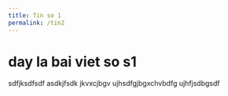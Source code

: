 ```yaml
---
title: Tin so 1
permalink: /tin2
---
```



# day la bai viet so s1
sdfjksdfsdf
asdkjfsdk
jkvxcjbgv
ujhsdfgjbgxchvbdfg
ujhfjsdbgsdf
